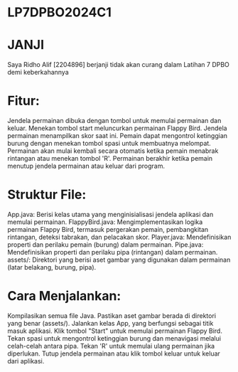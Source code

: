 # LP7DPBO2024C1
# JANJI
Saya Ridho Alif [2204896] berjanji tidak akan curang dalam Latihan 7 DPBO demi keberkahannya
# Fitur:

Jendela permainan dibuka dengan tombol untuk memulai permainan dan keluar.
Menekan tombol start meluncurkan permainan Flappy Bird.
Jendela permainan menampilkan skor saat ini.
Pemain dapat mengontrol ketinggian burung dengan menekan tombol spasi untuk membuatnya melompat.
Permainan akan mulai kembali secara otomatis ketika pemain menabrak rintangan atau menekan tombol 'R'.
Permainan berakhir ketika pemain menutup jendela permainan atau keluar dari program.

# Struktur File:

App.java: Berisi kelas utama yang menginisialisasi jendela aplikasi dan memulai permainan.
FlappyBird.java: Mengimplementasikan logika permainan Flappy Bird, termasuk pergerakan pemain, pembangkitan rintangan, deteksi tabrakan, dan pelacakan skor.
Player.java: Mendefinisikan properti dan perilaku pemain (burung) dalam permainan.
Pipe.java: Mendefinisikan properti dan perilaku pipa (rintangan) dalam permainan.
assets/: Direktori yang berisi aset gambar yang digunakan dalam permainan (latar belakang, burung, pipa).

# Cara Menjalankan:

Kompilasikan semua file Java.
Pastikan aset gambar berada di direktori yang benar (assets/).
Jalankan kelas App, yang berfungsi sebagai titik masuk aplikasi.
Klik tombol "Start" untuk memulai permainan Flappy Bird.
Tekan spasi untuk mengontrol ketinggian burung dan menavigasi melalui celah-celah antara pipa.
Tekan 'R' untuk memulai ulang permainan jika diperlukan.
Tutup jendela permainan atau klik tombol keluar untuk keluar dari aplikasi.
